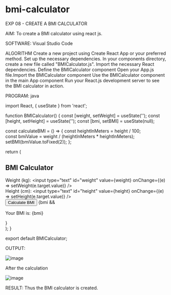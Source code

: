 # bmi-calculator

EXP 08 - CREATE A BMI CALCULATOR


AIM:
To create a BMI calculator using react js.

SOFTWARE:
Visual Studio Code

ALGORITHM
Create a new project using Create React App or your preferred method. Set up the necessary dependencies.
In your components directory, create a new file called "BMICalculator.js". Import the necessary React dependencies.
Define the BMICalculator component
Open your App.js file.Import the BMICalculator component
Use the BMICalculator component in the main App component
Run your React.js development server to see the BMI calculator in action.

PROGRAM:
java

import React, { useState } from 'react';

function BMICalculator() {
  const [weight, setWeight] = useState('');
  const [height, setHeight] = useState('');
  const [bmi, setBMI] = useState(null);

  const calculateBMI = () => {
    const heightInMeters = height / 100;    
    const bmiValue = weight / (heightInMeters * heightInMeters);
    setBMI(bmiValue.toFixed(2));
  };

  return (
    <div>
      <h2>BMI Calculator</h2>
      <div>
        <label htmlFor="weight">Weight (kg):</label>
        <input
          type="text"
          id="weight"
          value={weight}
          onChange={(e) => setWeight(e.target.value)}
        />
      </div>
      <div>
        <label htmlFor="height">Height (cm):</label>
        <input
          type="text"
          id="height"
          value={height}
          onChange={(e) => setHeight(e.target.value)}
        />
      </div>
      <button onClick={calculateBMI}>Calculate BMI</button>
      {bmi && <p>Your BMI is: {bmi}</p>}
    </div>
  );
}

export default BMICalculator;

OUTPUT:

![image](https://github.com/Shinysudhakar/bmi-calculator/assets/127575325/590b045e-532b-4e49-8231-aa3d1991caf6)

After the calculation

![image](https://github.com/Shinysudhakar/bmi-calculator/assets/127575325/9e45ac12-b836-408c-ba78-43a14c44f1e0)


RESULT:
Thus the BMI calculator is created.
